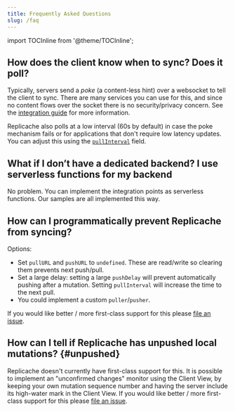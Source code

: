```yaml
---
title: Frequently Asked Questions
slug: /faq
---
```


import TOCInline from '@theme/TOCInline';

<TOCInline toc={toc} />

## How does the client know when to sync? Does it poll?

Typically, servers send a _poke_ (a content-less hint) over a websocket to tell the client to sync. There are many services you can use for this, and since no content flows over the socket there is no security/privacy concern. See the [integration guide](/guide/poke) for more information.

Replicache also polls at a low interval (60s by default) in case the poke mechanism fails or for applications that don't require low latency updates. You can adjust this using the [`pullInterval`](api/interfaces/ReplicacheOptions#pullInterval) field.

## What if I don’t have a dedicated backend? I use serverless functions for my backend

No problem. You can implement the integration points as serverless functions. Our samples are all implemented this way.

## How can I programmatically prevent Replicache from syncing?

Options:

- Set `pullURL` and `pushURL` to `undefined`. These are read/write so clearing them prevents next push/pull.
- Set a large delay: setting a large `pushDelay` will prevent automatically pushing after a mutation. Setting `pullInterval` will increase the time to the next pull.
- You could implement a custom `puller`/`pusher`.

If you would like better / more first-class support for this please [file an issue](https://github.com/rocicorp/replicache/issues/new).

## How can I tell if Replicache has unpushed local mutations? {#unpushed}

Replicache doesn't currently have first-class support for this. It is possible to implement an "unconfirmed changes" monitor using the Client View, by keeping your own mutation sequence number and having the server include its high-water mark in the Client View. If you would like better / more first-class support for this please [file an issue](https://github.com/rocicorp/replicache/issues/new).
